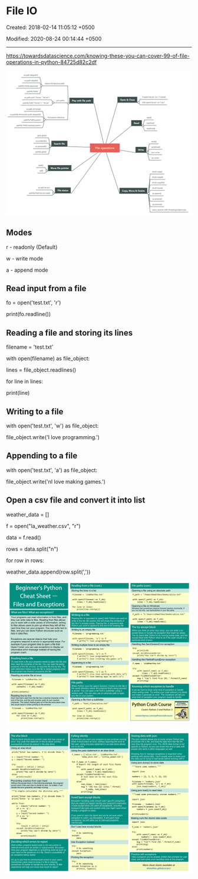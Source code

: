 # File IO

Created: 2018-02-14 11:05:12 +0500

Modified: 2020-08-24 00:14:44 +0500

---

<https://towardsdatascience.com/knowing-these-you-can-cover-99-of-file-operations-in-python-84725d82c2df>

![Image for post](media/File-IO-image1.png)

## Modes

r - readonly (Default)

w - write mode

a - append mode

## Read input from a file

fo = open('test.txt', 'r')

print(fo.readline())

## Reading a file and storing its lines

filename = 'test.txt'

with open(filename) as file_object:

lines = file_object.readlines()

for line in lines:

print(line)

## Writing to a file

with open('test.txt', 'w') as file_object:

file_object.write('I love programming.')

## Appending to a file

with open('test.txt', 'a') as file_object:

file_object.write('nI love making games.')

## Open a csv file and convert it into list

weather_data = []

f = open("la_weather.csv", "r")

data = f.read()

rows = data.split("n")

for row in rows:

weather_data.append(row.split(','))



![image](media/File-IO-image2.png)

![](media/File-IO-image3.png)

